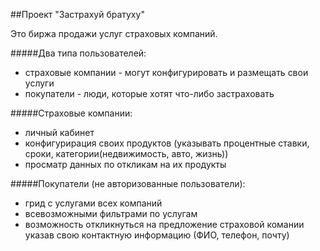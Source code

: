 
##Проект "Застрахуй братуху"

Это биржа продажи услуг страховых компаний.

#####Два типа пользователей:
* страховые компании - могут конфигурировать и размещать свои услуги
* покупатели - люди, которые хотят что-либо застраховать

#####Страховые компании:
* личный кабинет 
* конфигурирация своих продуктов (указывать процентные ставки, 
сроки, категории(недвижимость, авто, жизнь))
* просматр данных по откликам на их продукты

#####Покупатели (не авторизованные пользователи):
* грид с услугами всех компаний
* всевозможными фильтрами по услугам
* возможность откликнуться на предложение страховой комании 
указав свою контактную информацию (ФИО, телефон, почту)
